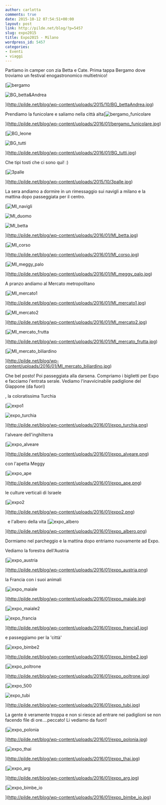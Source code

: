 ```yaml
---
author: carlotta
comments: true
date: 2015-10-12 07:54:51+00:00
layout: post
link: http://pilde.net/blog/?p=5457
slug: expo2015
title: Expo2015 - Milano
wordpress_id: 5457
categories:
- Eventi
- viaggi
---
```


Partiamo in camper con zia Betta e Cate. Prima tappa Bergamo dove troviamo un festival enogastronomico multietnico!

[![bergamo](http://pilde.net/blog/wp-content/uploads/2016/01/bergamo.jpg)


![BG_betta&Andrea](http://pilde.net/blog/wp-content/uploads/2015/10/BG_bettaAndrea.jpg)


](http://pilde.net/blog/wp-content/uploads/2015/10/BG_bettaAndrea.jpg)


Prendiamo la funicolare e saliamo nella città alta[![bergamo_funicolare](http://pilde.net/blog/wp-content/uploads/2016/01/bergamo_funicolare.jpg)


](http://pilde.net/blog/wp-content/uploads/2016/01/bergamo_funicolare.jpg)


 [![BG_leone](http://pilde.net/blog/wp-content/uploads/2016/01/BG_leone.jpg)


![BG_tutti](http://pilde.net/blog/wp-content/uploads/2016/01/BG_tutti.jpg)


](http://pilde.net/blog/wp-content/uploads/2016/01/BG_tutti.jpg)


Che tipi tosti che ci sono qui! :)




[![3palle](http://pilde.net/blog/wp-content/uploads/2015/10/3palle.jpg)


](http://pilde.net/blog/wp-content/uploads/2015/10/3palle.jpg)


La sera andiamo a dormire in un rimessaggio sui navigli a milano e la mattina dopo passeggiata per il centro.

[![MI_navigli](http://pilde.net/blog/wp-content/uploads/2016/01/MI_navigli.jpg)


![MI_duomo](http://pilde.net/blog/wp-content/uploads/2016/01/MI_duomo.jpg)


![MI_betta](http://pilde.net/blog/wp-content/uploads/2016/01/MI_betta.jpg)


](http://pilde.net/blog/wp-content/uploads/2016/01/MI_betta.jpg)


 [![MI_corso](http://pilde.net/blog/wp-content/uploads/2016/01/MI_corso.jpg)


](http://pilde.net/blog/wp-content/uploads/2016/01/MI_corso.jpg)


 [![MI_meggy_palo](http://pilde.net/blog/wp-content/uploads/2016/01/MI_meggy_palo.jpg)


](http://pilde.net/blog/wp-content/uploads/2016/01/MI_meggy_palo.jpg)


A pranzo andiamo al Mercato metropolitano

[![MI_mercato1](http://pilde.net/blog/wp-content/uploads/2016/01/MI_mercato1.jpg)


](http://pilde.net/blog/wp-content/uploads/2016/01/MI_mercato1.jpg)


 [![MI_mercato2](http://pilde.net/blog/wp-content/uploads/2016/01/MI_mercato2.jpg)


](http://pilde.net/blog/wp-content/uploads/2016/01/MI_mercato2.jpg)


 [![MI_mercato_frutta](http://pilde.net/blog/wp-content/uploads/2016/01/MI_mercato_frutta.jpg)


](http://pilde.net/blog/wp-content/uploads/2016/01/MI_mercato_frutta.jpg)


 [![MI_mercato_biliardino](http://pilde.net/blog/wp-content/uploads/2016/01/MI_mercato_biliardino.jpg)


](http://pilde.net/blog/wp-content/uploads/2016/01/MI_mercato_biliardino.jpg)


Che bel posto! Poi passeggiata alla darsena. Compriamo i biglietti per Expo e facciamo l'entrata serale. Vediamo l'inavvicinabile padiglione del Giappone (da fuori)


, la coloratissima Turchia

[![expo1](http://pilde.net/blog/wp-content/uploads/2016/01/expo1.png)


![expo_turchia](http://pilde.net/blog/wp-content/uploads/2016/01/expo_turchia.png)


](http://pilde.net/blog/wp-content/uploads/2016/01/expo_turchia.png)


l'alveare dell'inghilterra

[![expo_alveare](http://pilde.net/blog/wp-content/uploads/2016/01/expo_alveare.png)


](http://pilde.net/blog/wp-content/uploads/2016/01/expo_alveare.png)


con l'apetta Meggy

[![expo_ape](http://pilde.net/blog/wp-content/uploads/2016/01/expo_ape.png)


](http://pilde.net/blog/wp-content/uploads/2016/01/expo_ape.png)


le culture verticali di Israele

[![expo2](http://pilde.net/blog/wp-content/uploads/2016/01/expo2.png)


](http://pilde.net/blog/wp-content/uploads/2016/01/expo2.png)


  e l'albero della vita [![expo_albero](http://pilde.net/blog/wp-content/uploads/2016/01/expo_albero.png)


](http://pilde.net/blog/wp-content/uploads/2016/01/expo_albero.png)


 Dormiamo nel parcheggio e la mattina dopo entriamo nuovamente ad Expo.

Vediamo la forestra dell'Austria

[![expo_austria](http://pilde.net/blog/wp-content/uploads/2016/01/expo_austria.png)


](http://pilde.net/blog/wp-content/uploads/2016/01/expo_austria.png)


la Francia con i suoi animali

[![expo_maiale](http://pilde.net/blog/wp-content/uploads/2016/01/expo_maiale.jpg)


](http://pilde.net/blog/wp-content/uploads/2016/01/expo_maiale.jpg)


 [![expo_maiale2](http://pilde.net/blog/wp-content/uploads/2016/01/expo_maiale2.jpg)


![expo_francia](http://pilde.net/blog/wp-content/uploads/2016/01/expo_francia1.jpg)


](http://pilde.net/blog/wp-content/uploads/2016/01/expo_francia1.jpg)


e passeggiamo per la 'città'

[![expo_bimbe2](http://pilde.net/blog/wp-content/uploads/2016/01/expo_bimbe2.jpg)


](http://pilde.net/blog/wp-content/uploads/2016/01/expo_bimbe2.jpg)


 [![expo_poltrone](http://pilde.net/blog/wp-content/uploads/2016/01/expo_poltrone.jpg)


](http://pilde.net/blog/wp-content/uploads/2016/01/expo_poltrone.jpg)


 [![expo_500](http://pilde.net/blog/wp-content/uploads/2016/01/expo_500.jpg)


![expo_tubi](http://pilde.net/blog/wp-content/uploads/2016/01/expo_tubi.jpg)


](http://pilde.net/blog/wp-content/uploads/2016/01/expo_tubi.jpg)


La gente è veramente troppa e non si riesce ad entrare nei padiglioni se non facendo file di ore....peccato! Li vediamo da fuori!

[![expo_polonia](http://pilde.net/blog/wp-content/uploads/2016/01/expo_polonia.jpg)


](http://pilde.net/blog/wp-content/uploads/2016/01/expo_polonia.jpg)


 [![expo_thai](http://pilde.net/blog/wp-content/uploads/2016/01/expo_thai.jpg)


](http://pilde.net/blog/wp-content/uploads/2016/01/expo_thai.jpg)


 [![expo_arg](http://pilde.net/blog/wp-content/uploads/2016/01/expo_arg.jpg)


](http://pilde.net/blog/wp-content/uploads/2016/01/expo_arg.jpg)


[![expo_bimbe_io](http://pilde.net/blog/wp-content/uploads/2016/01/expo_bimbe_io.jpg)


](http://pilde.net/blog/wp-content/uploads/2016/01/expo_bimbe_io.jpg)







